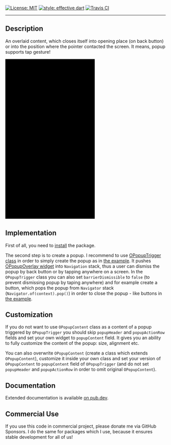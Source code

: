 <a href="https://opensource.org/licenses/MIT"><img src="https://img.shields.io/badge/license-MIT-yellow.svg" alt="License: MIT"></a>
<a href="https://github.com/tenhobi/effective_dart"><img src="https://img.shields.io/badge/style-effective_dart-blue.svg" alt="style: effective dart"></a>
<a href="https://travis-ci.org/github/owczaro/o_popup"><img src="https://travis-ci.org/owczaro/o_popup.svg?branch=master" alt="Travis CI"></a>

---


## Description

An overlaid content, which closes itself into opening place (on back button)
or into the position where the pointer contacted the screen. It means, popup supports tap gesture!

<img src="https://raw.githubusercontent.com/owczaro/o_popup/master/example/o_popup_demo.gif" height="500">


## Implementation

First of all, you need to [install](https://pub.dev/packages/o_popup/install) the package.

The second step is to create a popup.
I recommend to use [OPopupTrigger class](https://pub.dev/documentation/o_popup/latest/o_popup/OPopupTrigger-class.html)
in order to simply create the popup as in [the example](https://pub.dev/packages/o_popup/example).
It pushes [OPopupOverlay widget](https://pub.dev/documentation/o_popup/latest/o_popup/OPopupOverlay-class.html)
into `Navigation` stack, thus a user can dismiss the popup by back button
or by tapping anywhere on a screen.
In the `OPopupTrigger` class you can also set `barrierDismissible`
to `false` (to prevent dismissing popup by taping anywhere)
and for example create a button,
which pops the popup from `Navigator` stack (`Navigator.of(context).pop()`)
in order to close the popup - like buttons in [the example](https://github.com/owczaro/o_popup/blob/master/example/lib/demo.dart).


## Customization

If you do not want to use `OPopupContent` class as a content of a popup triggered by `OPopupTrigger`
you should skip `popupHeader` and `popupActionRow` fields and set your own widget to
`popupContent` field. It gives you an ability to fully customize the content of the popup:
size, alignment etc.

You can also overwrite `OPopupContent` (create a class which extends `OPopupContent`),
customize it inside your own class and set your version of `OPopupContent`
to `popupContent` field of `OPopupTrigger`
(and do not set `popupHeader` and `popupActionRow` in order to omit original `OPopupContent`).

## Documentation

Extended documentation is available [on pub.dev](https://pub.dev/documentation/o_popup/latest/o_popup/o_popup-library.html).


## Commercial Use

If you use this code in commercial project, please donate me via GitHub Sponsors. I do the same for packages which I use, because it ensures stable development for all of us!
